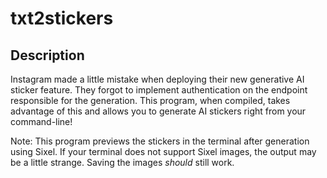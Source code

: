# txt2stickers
## Description
Instagram made a little mistake when deploying their new generative AI sticker feature. They forgot to
implement authentication on the endpoint responsible for the generation. This program, when compiled, takes
advantage of this and allows you to generate AI stickers right from your command-line! 

Note: This program previews the stickers in the terminal after generation using Sixel. If your terminal does
not support Sixel images, the output may be a little strange. Saving the images _should_ still work.